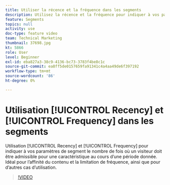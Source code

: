 ```yaml
---
title: Utiliser la récence et la fréquence dans les segments
description: Utilisez la récence et la fréquence pour indiquer à vos paramètres de segment le nombre de fois où un visiteur doit être admissible pour une caractéristique au cours d’une période donnée. Idéal pour l’affinité du contenu et la limitation de fréquence, ainsi que pour d’autres cas d’utilisation.
feature: Segments
topics: null
activity: use
doc-type: feature video
team: Technical Marketing
thumbnail: 37698.jpg
kt: 5866
role: User
level: Beginner
exl-id: eba827a3-38c9-4136-bc73-3783f4be8c1c
source-git-commit: ea8ff5de0157659fa91341c4a4aa49de6f397192
workflow-type: tm+mt
source-wordcount: '86'
ht-degree: 0%

---
```


# Utilisation [!UICONTROL Recency] et [!UICONTROL Frequency] dans les segments

Utilisation [!UICONTROL Recency] et [!UICONTROL Frequency] pour indiquer à vos paramètres de segment le nombre de fois où un visiteur doit être admissible pour une caractéristique au cours d’une période donnée. Idéal pour l’affinité du contenu et la limitation de fréquence, ainsi que pour d’autres cas d’utilisation.

>[!VIDEO](https://video.tv.adobe.com/v/37698/?quality=12&learn=on)
